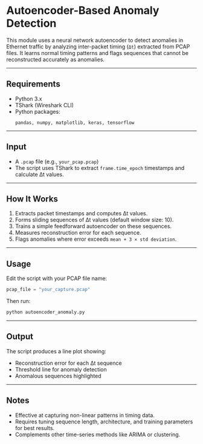 # Autoencoder-Based Anomaly Detection

This module uses a neural network autoencoder to detect anomalies in Ethernet traffic by analyzing inter-packet timing (`Δt`) extracted from PCAP files. It learns normal timing patterns and flags sequences that cannot be reconstructed accurately as anomalies.

---

## Requirements

- Python 3.x  
- TShark (Wireshark CLI)  
- Python packages:
  ```
  pandas, numpy, matplotlib, keras, tensorflow
  ```

---

## Input

- A `.pcap` file (e.g., `your_pcap.pcap`)
- The script uses TShark to extract `frame.time_epoch` timestamps and calculate Δt values.

---

## How It Works

1. Extracts packet timestamps and computes Δt values.
2. Forms sliding sequences of Δt values (default window size: 10).
3. Trains a simple feedforward autoencoder on these sequences.
4. Measures reconstruction error for each sequence.
5. Flags anomalies where error exceeds `mean + 3 × std deviation`.

---

## Usage

Edit the script with your PCAP file name:

```python
pcap_file = "your_capture.pcap"
```

Then run:

```bash
python autoencoder_anomaly.py
```

---

## Output

The script produces a line plot showing:

- Reconstruction error for each Δt sequence
- Threshold line for anomaly detection
- Anomalous sequences highlighted

---

## Notes

- Effective at capturing non-linear patterns in timing data.
- Requires tuning sequence length, architecture, and training parameters for best results.
- Complements other time-series methods like ARIMA or clustering.
